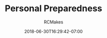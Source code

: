---
title: "Personal Preparedness"
date: 2018-06-30T16:29:42-07:00
draft: true
author: "RCMakes"
client: "Ventura County Emergency Medical Sservices"
youtubeURL: "7SPnNgygWfk"
videoName: "Personal Preparedness"
videoDescription: "A humorous video for Ventura County Emergency Medical Sservices teaching viewers about personal preparedness"
iframe: '<iframe width="560" height="315" src="https://www.youtube.com/embed/7SPnNgygWfk" frameborder="0" allow="autoplay; encrypted-media" allowfullscreen></iframe>'
embedLink: "https://www.youtube.com/embed/7SPnNgygWfk"
---